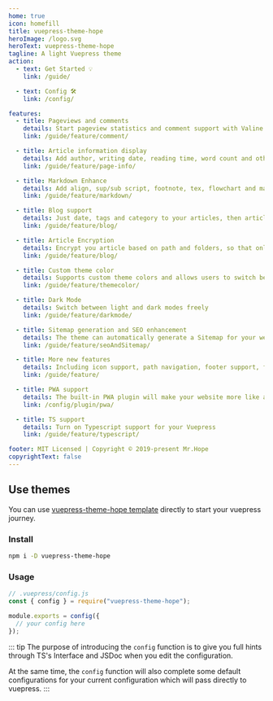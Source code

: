 ```yaml
---
home: true
icon: homefill
title: vuepress-theme-hope
heroImage: /logo.svg
heroText: vuepress-theme-hope
tagline: A light Vuepress theme
action:
  - text: Get Started 💡
    link: /guide/

  - text: Config 🛠
    link: /config/

features:
  - title: Pageviews and comments
    details: Start pageview statistics and comment support with Valine and Vssue
    link: /guide/feature/comment/

  - title: Article information display
    details: Add author, writing date, reading time, word count and other information to your article
    link: /guide/feature/page-info/

  - title: Markdown Enhance
    details: Add align, sup/sub script, footnote, tex, flowchart and mark support in markdown
    link: /guide/feature/markdown/

  - title: Blog support
    details: Just date, tags and category to your articles, then article, tag, category and timeline list will be auto generated
    link: /guide/feature/blog/

  - title: Article Encryption
    details: Encrypt you article based on path and folders, so that only the one you want could see them
    link: /guide/feature/blog/

  - title: Custom theme color
    details: Supports custom theme colors and allows users to switch between preset theme colors
    link: /guide/feature/themecolor/

  - title: Dark Mode
    details: Switch between light and dark modes freely
    link: /guide/feature/darkmode/

  - title: Sitemap generation and SEO enhancement
    details: The theme can automatically generate a Sitemap for your website, and optimize the resulting web page for search engines.
    link: /guide/feature/seoAndSitemap/

  - title: More new features
    details: Including icon support, path navigation, footer support, fullscreen button, blog homepage, etc.
    link: /guide/feature/

  - title: PWA support
    details: The built-in PWA plugin will make your website more like an APP.
    link: /config/plugin/pwa/

  - title: TS support
    details: Turn on Typescript support for your Vuepress
    link: /guide/feature/typescript/

footer: MIT Licensed | Copyright © 2019-present Mr.Hope
copyrightText: false
---
```


## Use themes

You can use [vuepress-theme-hope template](https://github.com/Mister-Hope/vuepress-theme-hope-template) directly to start your vuepress journey.

### Install

```bash
npm i -D vuepress-theme-hope
```

### Usage

```js
// .vuepress/config.js
const { config } = require("vuepress-theme-hope");

module.exports = config({
  // your config here
});
```

::: tip
The purpose of introducing the `config` function is to give you full hints through TS's Interface and JSDoc when you edit the configuration.

At the same time, the `config` function will also complete some default configurations for your current configuration which will pass directly to vuepress.
:::
